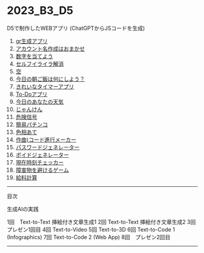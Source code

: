 # 2023_B3_D5
D5で制作したWEBアプリ
(ChatGPTからJSコードを生成)

1. [qr生成アプリ](1.html)
2. [アカウント名作成はおまかせ](2.html)
3. [数字を当てよう](3.html)
4. [セルフイライラ解消](4.html)
5. [空](5.html)
6. [今日の朝ご飯は何にしよう？](6.html)
7. [きれいなタイマーアプリ](7.html)
8. [To-Doアプリ](8.html)
9. [今日のあなたの天気](9.html)
10. [じゃんけん](10.html)
11. [危険信号](11.html)
12. [簡易パチンコ](12.html)
13. [色相あて](13.html)
14. [作曲)コード進行メーカー](14.html)
15. [パスワードジェネレーター](15.html)
16. [ボイドジェネレーター](16.html)
17. [現在時刻チェッカー](17.html)
18. [障害物を避けるゲーム](18.html)
19. [給料計算](19.html)

---
目次

生成AIの実践

1回　Text-to-Text 挿絵付き文章生成1
2回  Text-to-Text 挿絵付き文章生成2
3回　プレゼン1回目
4回  Text-to-Video
5回  Text-to-3D
6回  Text-to-Code 1 (Infographics)
7回  Text-to-Code 2 (Web App)
8回　プレゼン2回目

---
